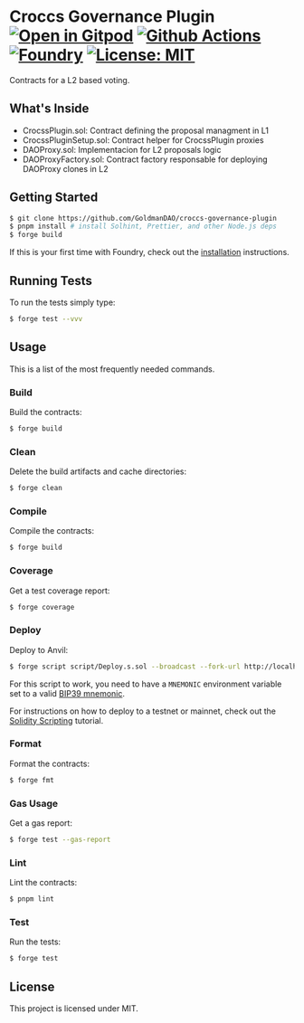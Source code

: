 # Croccs Governance Plugin [![Open in Gitpod][gitpod-badge]][gitpod] [![Github Actions][gha-badge]][gha] [![Foundry][foundry-badge]][foundry] [![License: MIT][license-badge]][license]

[gitpod]: https://gitpod.io/#https://github.com/GoldmanDAO/croccs-governance-plugin
[gitpod-badge]: https://img.shields.io/badge/Gitpod-Open%20in%20Gitpod-FFB45B?logo=gitpod
[gha]: https://github.com/GoldmanDAO/croccs-governance-plugin/actions
[gha-badge]: https://github.com/GoldmanDAO/croccs-governance-plugin/actions/workflows/ci.yml/badge.svg
[foundry]: https://getfoundry.sh/
[foundry-badge]: https://img.shields.io/badge/Built%20with-Foundry-FFDB1C.svg
[license]: https://opensource.org/licenses/MIT
[license-badge]: https://img.shields.io/badge/License-MIT-blue.svg

Contracts for a L2 based voting.

## What's Inside

-   CrocssPlugin.sol: Contract defining the proposal managment in L1
-   CrocssPluginSetup.sol: Contract helper for CrocssPlugin proxies
-   DAOProxy.sol: Implementacion for L2 proposals logic
-   DAOProxyFactory.sol: Contract factory responsable for deploying DAOProxy clones in L2

## Getting Started

```sh
$ git clone https://github.com/GoldmanDAO/croccs-governance-plugin
$ pnpm install # install Solhint, Prettier, and other Node.js deps
$ forge build
```

If this is your first time with Foundry, check out the
[installation](https://github.com/foundry-rs/foundry#installation) instructions.

## Running Tests

To run the tests simply type:

```sh
$ forge test --vvv
```

## Usage

This is a list of the most frequently needed commands.

### Build

Build the contracts:

```sh
$ forge build
```

### Clean

Delete the build artifacts and cache directories:

```sh
$ forge clean
```

### Compile

Compile the contracts:

```sh
$ forge build
```

### Coverage

Get a test coverage report:

```sh
$ forge coverage
```

### Deploy

Deploy to Anvil:

```sh
$ forge script script/Deploy.s.sol --broadcast --fork-url http://localhost:8545
```

For this script to work, you need to have a `MNEMONIC` environment variable set to a valid
[BIP39 mnemonic](https://iancoleman.io/bip39/).

For instructions on how to deploy to a testnet or mainnet, check out the
[Solidity Scripting](https://book.getfoundry.sh/tutorials/solidity-scripting.html) tutorial.

### Format

Format the contracts:

```sh
$ forge fmt
```

### Gas Usage

Get a gas report:

```sh
$ forge test --gas-report
```

### Lint

Lint the contracts:

```sh
$ pnpm lint
```

### Test

Run the tests:

```sh
$ forge test
```

## License

This project is licensed under MIT.
